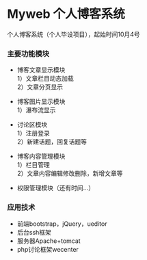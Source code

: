 # Myweb 个人博客系统  
个人博客系统（个人毕设项目），起始时间10月4号  

### 主要功能模块    
* 博客文章显示模块       
  1）文章栏目动态加载    
  2）文章分页显示  

* 博客图片显示模块        
  1）瀑布流显示  

* 讨论区模块  
  1）注册登录  
  2）新建话题，回复话题等  

* 博客内容管理模块  
  1）栏目管理  
  2）文章内容编辑修改删除，新增文章等  

* 权限管理模块（还有时间...）  

### 应用技术

* 前端bootstrap，jQuery，ueditor
* 后台ssh框架
* 服务器Apache+tomcat
* php讨论框架wecenter
